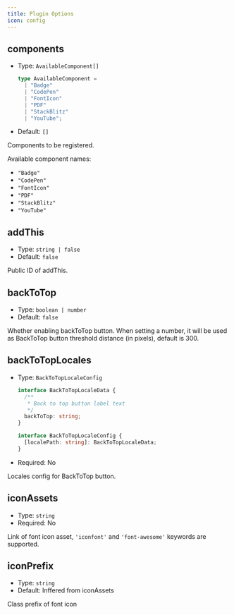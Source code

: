 ```yaml
---
title: Plugin Options
icon: config
---
```


## components

- Type: `AvailableComponent[]`

  ```ts
  type AvailableComponent =
    | "Badge"
    | "CodePen"
    | "FontIcon"
    | "PDF"
    | "StackBlitz"
    | "YouTube";
  ```

- Default: `[]`

Components to be registered.

Available component names:

- `"Badge"`
- `"CodePen"`
- `"FontIcon"`
- `"PDF"`
- `"StackBlitz"`
- `"YouTube"`

## addThis

- Type: `string | false`
- Default: `false`

Public ID of addThis.

## backToTop

- Type: `boolean | number`
- Default: `false`

Whether enabling backToTop button. When setting a number, it will be used as BackToTop button threshold distance (in pixels), default is 300.

## backToTopLocales

- Type: `BackToTopLocaleConfig`

  ```ts
  interface BackToTopLocaleData {
    /**
     * Back to top button label text
     */
    backToTop: string;
  }

  interface BackToTopLocaleConfig {
    [localePath: string]: BackToTopLocaleData;
  }
  ```

- Required: No

Locales config for BackToTop button.

## iconAssets

- Type: `string`
- Required: No

Link of font icon asset, `'iconfont'` and `'font-awesome'` keywords are supported.

## iconPrefix

- Type: `string`
- Default: Inffered from iconAssets

Class prefix of font icon
